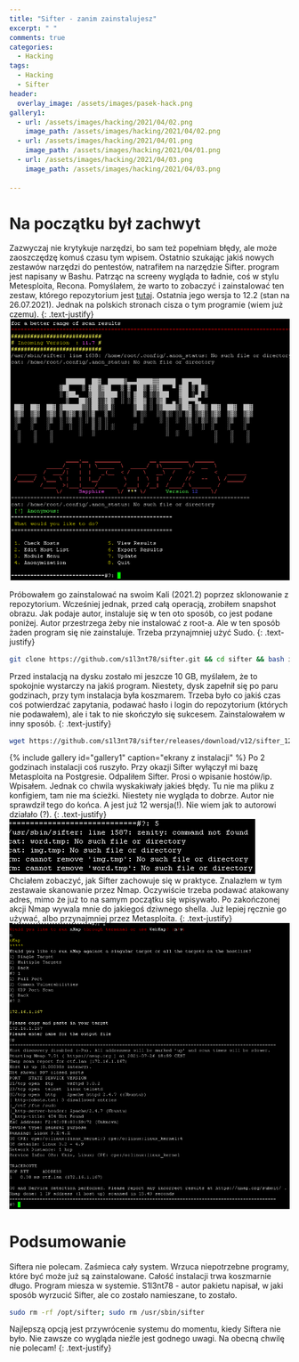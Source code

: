 ```yaml
---
title: "Sifter - zanim zainstalujesz"
excerpt: " "
comments: true
categories:
  - Hacking  
tags:
  - Hacking
  - Sifter
header:
  overlay_image: /assets/images/pasek-hack.png
gallery1:
  - url: /assets/images/hacking/2021/04/02.png
    image_path: /assets/images/hacking/2021/04/02.png    
  - url: /assets/images/hacking/2021/04/01.png
    image_path: /assets/images/hacking/2021/04/01.png
  - url: /assets/images/hacking/2021/04/03.png
    image_path: /assets/images/hacking/2021/04/03.png

---
```

# Na początku był zachwyt
Zazwyczaj nie krytykuje narzędzi, bo sam też popełniam błędy, ale może zaoszczędzę komuś czasu tym wpisem. Ostatnio szukając jakiś nowych zestawów narzędzi do pentestów, natrafiłem na narzędzie Sifter. program jest napisany w Bashu. Patrząc na screeny wygląda to ładnie, coś w stylu Metesploita, Recona. Pomyślałem, że warto to zobaczyć i zainstalować ten zestaw, którego repozytorium jest [tutaj](https://github.com/s1l3nt78/sifter). Ostatnia jego wersja to 12.2 (stan na 26.07.2021). Jednak na polskich stronach cisza o tym programie (wiem już czemu). 
{: .text-justify}
![sifter](/assets/images/hacking/2021/04/sifter.png)

Próbowałem go zainstalować na swoim Kali (2021.2) poprzez sklonowanie z repozytorium. Wcześniej jednak, przed całą operacją, zrobiłem snapshot obrazu. Jak podaje autor, instaluje się w ten oto sposób, co jest podane poniżej. Autor przestrzega żeby nie instalować z root-a. Ale w ten sposób żaden program się nie zainstaluje. Trzeba przynajmniej użyć Sudo.
{: .text-justify}
```bash
git clone https://github.com/s1l3nt78/sifter.git && cd sifter && bash install.sh
```
Przed instalacją na dysku zostało mi jeszcze 10 GB, myślałem, że to spokojnie wystarczy na jakiś program. Niestety, dysk zapełnił się po paru godzinach, przy tym instalacja była koszmarem. Trzeba było co jakiś czas coś potwierdzać zapytania, podawać hasło i login do repozytorium (których nie podawałem), ale i tak to nie skończyło się sukcesem. Zainstalowałem w inny sposób.
{: .text-justify}
```bash
wget https://github.com/s1l3nt78/sifter/releases/download/v12/sifter_12.deb; sudo dpkg -i sifter_12.deb; sudo sifter
```
{% include gallery id="gallery1" caption="ekrany z instalacji"  %}
Po 2 godzinach instalacji coś ruszyło. Przy okazji Sifter wyłączył mi bazę Metasploita na Postgresie. Odpaliłem Sifter. Prosi o wpisanie hostów/ip. Wpisałem. Jednak co chwila wyskakiwały jakieś błędy. Tu nie ma pliku z konfigiem, tam nie ma ścieżki. Niestety nie wygląda to dobrze. Autor nie sprawdził tego do końca. A jest już 12 wersja(!). Nie wiem jak to autorowi działało (?).
{: .text-justify}
![path](/assets/images/hacking/2021/04/path.png)
Chciałem zobaczyć, jak Sifter zachowuje się w praktyce. Znalazłem w tym zestawaie skanowanie przez Nmap. Oczywiście trzeba podawać atakowany adres, mimo że już to na samym początku się wpisywało. Po zakończonej akcji Nmap wywala mnie do jakiegoś dziwnego shella. Już lepiej ręcznie go używać, albo przynajmniej przez Metasploita.
{: .text-justify}
![sifter](/assets/images/hacking/2021/04/nmap.png)

# Podsumowanie
Siftera nie polecam. Zaśmieca cały system. Wrzuca niepotrzebne programy, które być może już są zainstalowane. Całość instalacji trwa koszmarnie długo. Program miesza w systemie. S1l3nt78 - autor pakietu napisał, w jaki sposób wyrzucić Sifter, ale co zostało namieszane, to zostało.
```bash
sudo rm -rf /opt/sifter; sudo rm /usr/sbin/sifter 
```
Najlepszą opcją jest przywrócenie systemu do momentu, kiedy Siftera nie było. Nie zawsze co wygląda nieźle jest godnego uwagi. Na obecną chwilę nie polecam!
{: .text-justify}

